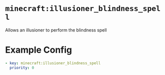 # `minecraft:illusioner_blindness_spell`

Allows an illusioner to perform the blindness spell

# Example Config
```yaml
- key: minecraft:illusioner_blindness_spell
  priority: 0
```